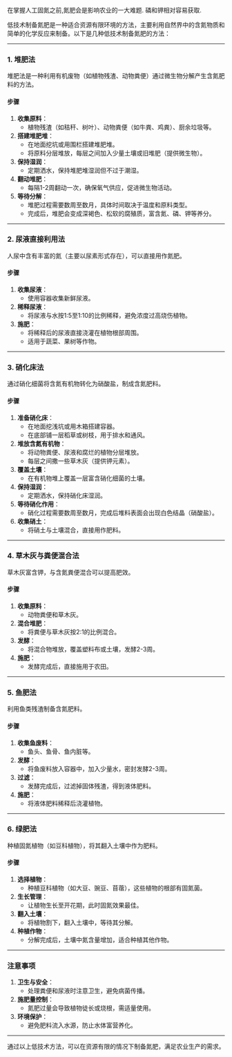 在掌握人工固氮之前,氮肥会是影响农业的一大难题. 磷和钾相对容易获取.

低技术制备氮肥是一种适合资源有限环境的方法，主要利用自然界中的含氮物质和简单的化学反应来制备。以下是几种低技术制备氮肥的方法：

---

### **1. 堆肥法**
堆肥法是一种利用有机废物（如植物残渣、动物粪便）通过微生物分解产生含氮肥料的方法。

#### **步骤**
1. **收集原料**：
   - 植物残渣（如秸秆、树叶）、动物粪便（如牛粪、鸡粪）、厨余垃圾等。
2. **搭建堆肥堆**：
   - 在地面挖坑或用围栏搭建堆肥堆。
   - 将原料分层堆放，每层之间加入少量土壤或旧堆肥（提供微生物）。
3. **保持湿润**：
   - 定期洒水，保持堆肥堆湿润但不过于潮湿。
4. **翻动堆肥**：
   - 每隔1-2周翻动一次，确保氧气供应，促进微生物活动。
5. **等待分解**：
   - 堆肥过程需要数周至数月，具体时间取决于温度和原料类型。
   - 完成后，堆肥会变成深褐色、松软的腐殖质，富含氮、磷、钾等养分。

---

### **2. 尿液直接利用法**
人尿中含有丰富的氮（主要以尿素形式存在），可以直接用作氮肥。

#### **步骤**
1. **收集尿液**：
   - 使用容器收集新鲜尿液。
2. **稀释尿液**：
   - 将尿液与水按1:5至1:10的比例稀释，避免浓度过高烧伤植物。
3. **施肥**：
   - 将稀释后的尿液直接浇灌在植物根部周围。
   - 适用于蔬菜、果树等作物。

---

### **3. 硝化床法**
通过硝化细菌将含氮有机物转化为硝酸盐，制成含氮肥料。

#### **步骤**
1. **准备硝化床**：
   - 在地面挖浅坑或用木箱搭建容器。
   - 在底部铺一层稻草或树枝，用于排水和通风。
2. **堆放含氮有机物**：
   - 将动物粪便、尿液和腐烂的植物分层堆放。
   - 每层之间撒一些草木灰（提供钾元素）。
3. **覆盖土壤**：
   - 在有机物堆上覆盖一层富含硝化细菌的土壤。
4. **保持湿润**：
   - 定期洒水，保持硝化床湿润。
5. **等待硝化作用**：
   - 硝化过程需要数周至数月，完成后堆料表面会出现白色结晶（硝酸盐）。
6. **收集硝土**：
   - 将硝土与土壤混合，直接用作肥料。

---

### **4. 草木灰与粪便混合法**
草木灰富含钾，与含氮粪便混合可以提高肥效。

#### **步骤**
1. **收集原料**：
   - 动物粪便和草木灰。
2. **混合堆肥**：
   - 将粪便与草木灰按2:1的比例混合。
3. **发酵**：
   - 将混合物堆放，覆盖塑料布或土壤，发酵2-3周。
4. **施肥**：
   - 发酵完成后，直接施用于农田。

---

### **5. 鱼肥法**
利用鱼类残渣制备含氮肥料。

#### **步骤**
1. **收集鱼废料**：
   - 鱼头、鱼骨、鱼内脏等。
2. **发酵**：
   - 将鱼废料放入容器中，加入少量水，密封发酵2-3周。
3. **过滤**：
   - 发酵完成后，过滤掉固体残渣，得到液体肥料。
4. **施肥**：
   - 将液体肥料稀释后浇灌植物。

---

### **6. 绿肥法**
种植固氮植物（如豆科植物），将其翻入土壤中作为肥料。

#### **步骤**
1. **选择植物**：
   - 种植豆科植物（如大豆、豌豆、苜蓿），这些植物的根部有固氮菌。
2. **生长管理**：
   - 让植物生长至开花期，此时固氮效果最佳。
3. **翻入土壤**：
   - 将植物割下，翻入土壤中，等待其分解。
4. **种植作物**：
   - 分解完成后，土壤中氮含量增加，适合种植其他作物。

---

### **注意事项**
1. **卫生与安全**：
   - 处理粪便和尿液时注意卫生，避免病菌传播。
2. **施肥量控制**：
   - 氮肥过量会导致植物徒长或烧根，需适量使用。
3. **环境保护**：
   - 避免肥料流入水源，防止水体富营养化。

---

通过以上低技术方法，可以在资源有限的情况下制备氮肥，满足农业生产的需求。

